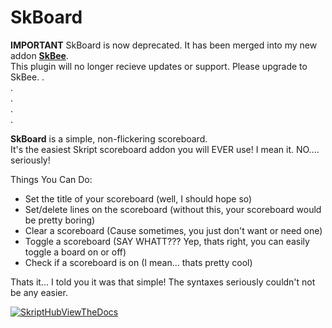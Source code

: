 # SkBoard

**IMPORTANT**
SkBoard is now deprecated. It has been merged into my new addon [**SkBee**](https://github.com/ShaneBeee/SkBee).  
This plugin will no longer recieve updates or support. Please upgrade to SkBee.
.   
.   
.   
.   
.    

**SkBoard** is a simple, non-flickering scoreboard.   
It's the easiest Skript scoreboard addon you will EVER use! I mean it. NO.... seriously!

Things You Can Do:
- Set the title of your scoreboard (well, I should hope so)
- Set/delete lines on the scoreboard (without this, your scoreboard would be pretty boring)
- Clear a scoreboard (Cause sometimes, you just don't want or need one)
- Toggle a scoreboard (SAY WHATT??? Yep, thats right, you can easily toggle a board on or off)
- Check if a scoreboard is on (I mean... thats pretty cool)

Thats it... I told you it was that simple!
The syntaxes seriously couldn't not be any easier.

[![SkriptHubViewTheDocs](http://skripthub.net/static/addon/ViewTheDocsButton.png)](http://skripthub.net/docs/?addon=SkBoard)

